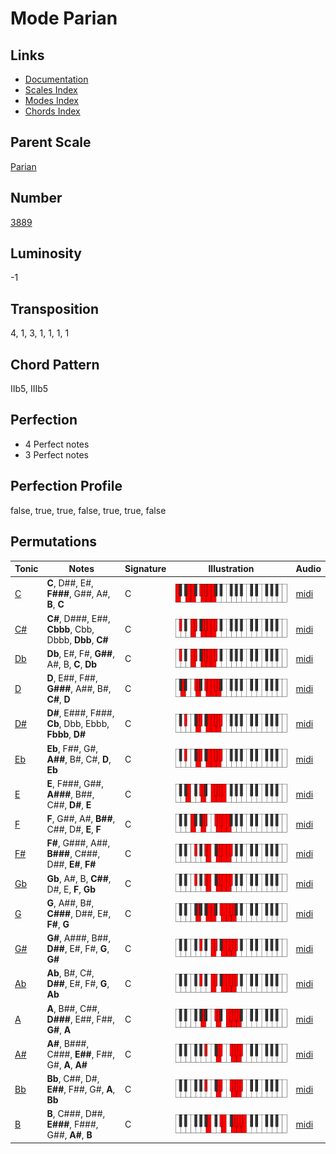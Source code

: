 # Mode Parian

## Links

- [Documentation](README.md)
- [Scales Index](Scales.md)
- [Modes Index](Modes.md)
- [Chords Index](Chords.md)

## Parent Scale

[Parian](ScaleParian.md)

## Number

[3889](https://ianring.com/musictheory/scales/3889)

## Luminosity

-1

## Transposition

4, 1, 3, 1, 1, 1, 1

## Chord Pattern

IIb5, IIIb5

## Perfection

- 4 Perfect notes
- 3 Perfect notes

## Perfection Profile

false, true, true, false, true, true, false

## Permutations

| Tonic | Notes | Signature | Illustration | Audio |
|-------|-------|-----------|--------------|-------|
| [C](ModeCNaturalParian.md) | **C**, D##, E#, **F###**, G##, A#, **B**, **C** | C | ![CNaturalParian](ModeCNaturalParian.png) | [midi](https://github.com/edipermadi/music/blob/main/docs/ModeCNaturalParian.mid?raw=true) |
| [C#](ModeCSharpParian.md) | **C#**, D###, E##, **Cbbb**, Cbb, Dbbb, **Dbb**, **C#** | C | ![CSharpParian](ModeCSharpParian.png) | [midi](https://github.com/edipermadi/music/blob/main/docs/ModeCSharpParian.mid?raw=true) |
| [Db](ModeDFlatParian.md) | **Db**, E#, F#, **G##**, A#, B, **C**, **Db** | C | ![DFlatParian](ModeDFlatParian.png) | [midi](https://github.com/edipermadi/music/blob/main/docs/ModeDFlatParian.mid?raw=true) |
| [D](ModeDNaturalParian.md) | **D**, E##, F##, **G###**, A##, B#, **C#**, **D** | C | ![DNaturalParian](ModeDNaturalParian.png) | [midi](https://github.com/edipermadi/music/blob/main/docs/ModeDNaturalParian.mid?raw=true) |
| [D#](ModeDSharpParian.md) | **D#**, E###, F###, **Cb**, Dbb, Ebbb, **Fbbb**, **D#** | C | ![DSharpParian](ModeDSharpParian.png) | [midi](https://github.com/edipermadi/music/blob/main/docs/ModeDSharpParian.mid?raw=true) |
| [Eb](ModeEFlatParian.md) | **Eb**, F##, G#, **A##**, B#, C#, **D**, **Eb** | C | ![EFlatParian](ModeEFlatParian.png) | [midi](https://github.com/edipermadi/music/blob/main/docs/ModeEFlatParian.mid?raw=true) |
| [E](ModeENaturalParian.md) | **E**, F###, G##, **A###**, B##, C##, **D#**, **E** | C | ![ENaturalParian](ModeENaturalParian.png) | [midi](https://github.com/edipermadi/music/blob/main/docs/ModeENaturalParian.mid?raw=true) |
| [F](ModeFNaturalParian.md) | **F**, G##, A#, **B##**, C##, D#, **E**, **F** | C | ![FNaturalParian](ModeFNaturalParian.png) | [midi](https://github.com/edipermadi/music/blob/main/docs/ModeFNaturalParian.mid?raw=true) |
| [F#](ModeFSharpParian.md) | **F#**, G###, A##, **B###**, C###, D##, **E#**, **F#** | C | ![FSharpParian](ModeFSharpParian.png) | [midi](https://github.com/edipermadi/music/blob/main/docs/ModeFSharpParian.mid?raw=true) |
| [Gb](ModeGFlatParian.md) | **Gb**, A#, B, **C##**, D#, E, **F**, **Gb** | C | ![GFlatParian](ModeGFlatParian.png) | [midi](https://github.com/edipermadi/music/blob/main/docs/ModeGFlatParian.mid?raw=true) |
| [G](ModeGNaturalParian.md) | **G**, A##, B#, **C###**, D##, E#, **F#**, **G** | C | ![GNaturalParian](ModeGNaturalParian.png) | [midi](https://github.com/edipermadi/music/blob/main/docs/ModeGNaturalParian.mid?raw=true) |
| [G#](ModeGSharpParian.md) | **G#**, A###, B##, **D##**, E#, F#, **G**, **G#** | C | ![GSharpParian](ModeGSharpParian.png) | [midi](https://github.com/edipermadi/music/blob/main/docs/ModeGSharpParian.mid?raw=true) |
| [Ab](ModeAFlatParian.md) | **Ab**, B#, C#, **D##**, E#, F#, **G**, **Ab** | C | ![AFlatParian](ModeAFlatParian.png) | [midi](https://github.com/edipermadi/music/blob/main/docs/ModeAFlatParian.mid?raw=true) |
| [A](ModeANaturalParian.md) | **A**, B##, C##, **D###**, E##, F##, **G#**, **A** | C | ![ANaturalParian](ModeANaturalParian.png) | [midi](https://github.com/edipermadi/music/blob/main/docs/ModeANaturalParian.mid?raw=true) |
| [A#](ModeASharpParian.md) | **A#**, B###, C###, **E##**, F##, G#, **A**, **A#** | C | ![ASharpParian](ModeASharpParian.png) | [midi](https://github.com/edipermadi/music/blob/main/docs/ModeASharpParian.mid?raw=true) |
| [Bb](ModeBFlatParian.md) | **Bb**, C##, D#, **E##**, F##, G#, **A**, **Bb** | C | ![BFlatParian](ModeBFlatParian.png) | [midi](https://github.com/edipermadi/music/blob/main/docs/ModeBFlatParian.mid?raw=true) |
| [B](ModeBNaturalParian.md) | **B**, C###, D##, **E###**, F###, G##, **A#**, **B** | C | ![BNaturalParian](ModeBNaturalParian.png) | [midi](https://github.com/edipermadi/music/blob/main/docs/ModeBNaturalParian.mid?raw=true) |
